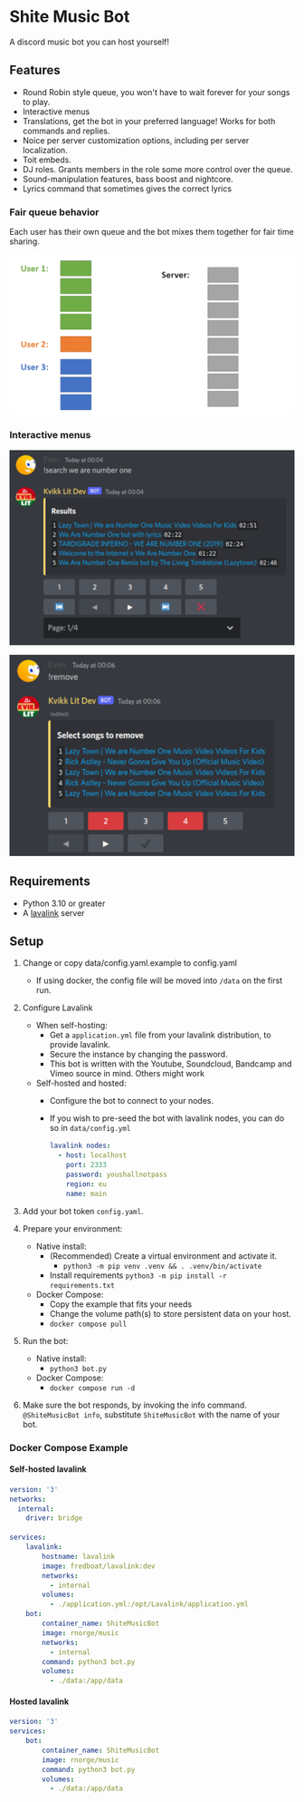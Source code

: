 # Shite Music Bot

A discord music bot you can host yourself!

## Features

- Round Robin style queue, you won't have to wait forever for your songs to play.
- Interactive menus
- Translations, get the bot in your preferred language! Works for both commands and replies.
- Noice per server customization options, including per server localization.
- Toit embeds.
- DJ roles. Grants members in the role some more control over the queue.
- Sound-manipulation features, bass boost and nightcore.
- Lyrics command that sometimes gives the correct lyrics

### Fair queue behavior

Each user has their own queue and the bot mixes them together for fair time sharing.

![Round robin queue](.github/assets/mixqueue.gif)

### Interactive menus

![a](.github/assets/queue.png)

![b](.github/assets/search.png)

## Requirements

- Python 3.10 or greater
- A [lavalink](https://github.com/Freyacodes/Lavalink) server

## Setup

1. Change or copy data/config.yaml.example to config.yaml
    - If using docker, the config file will be moved into `/data` on the first run.
2. Configure Lavalink
    - When self-hosting:
        - Get a `application.yml` file from your lavalink distribution, to provide lavalink.
        - Secure the instance by changing the password.
        - This bot is written with the Youtube, Soundcloud, Bandcamp and Vimeo source in mind. Others might work
    - Self-hosted and hosted:
        - Configure the bot to connect to your nodes.
        - If you wish to pre-seed the bot with lavalink nodes, you can do so in `data/config.yml`

          ```yml
          lavalink nodes:
            - host: localhost
              port: 2333
              password: youshallnotpass
              region: eu
              name: main
          ```

3. Add your bot token `config.yaml`.
4. Prepare your environment:
    - Native install:
        - (Recommended) Create a virtual environment and activate it.
            - `python3 -m pip venv .venv && . .venv/bin/activate`
        - Install requirements `python3 -m pip install -r requirements.txt`
    - Docker Compose:
        - Copy the example that fits your needs
        - Change the volume path(s) to store persistent data on your host.
        - `docker compose pull`
5. Run the bot:
    - Native install:
        - `python3 bot.py`
    - Docker Compose:
        - `docker compose run -d`
6. Make sure the bot responds, by invoking the info command. `@ShiteMusicBot info`, substitute `ShiteMusicBot` with the name of your bot.

### Docker Compose Example

#### Self-hosted lavalink

```yaml
version: '3'
networks:
  internal:
    driver: bridge

services:
    lavalink:
        hostname: lavalink
        image: fredboat/lavalink:dev
        networks:
          - internal
        volumes:
          - ./application.yml:/opt/Lavalink/application.yml
    bot:
        container_name: ShiteMusicBot
        image: rnorge/music
        networks:
          - internal
        command: python3 bot.py
        volumes:
          - ./data:/app/data
```

#### Hosted lavalink

```yaml
version: '3'
services:
    bot:
        container_name: ShiteMusicBot
        image: rnorge/music
        command: python3 bot.py
        volumes:
          - ./data:/app/data
```

